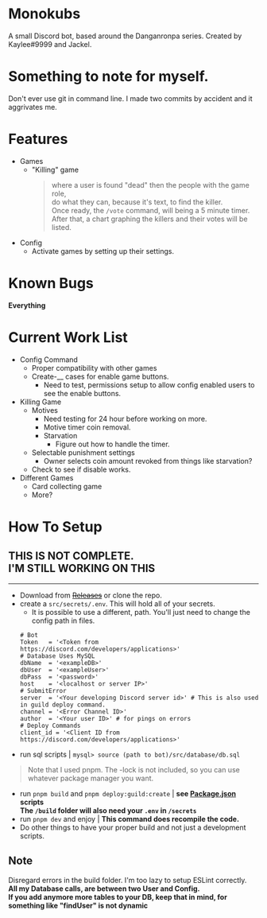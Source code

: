 # Monokubs
A small Discord bot, based around the Danganronpa series.
Created by Kaylee#9999 and Jackel.

# Something to note for myself.
Don't ever use git in command line. I made two commits by accident and it aggrivates me.

# Features
- Games
	- "Killing" game
		> where a user is found "dead" then the people with the game role,  
		> do what they can, because it's text, to find the killer.  
		> Once ready, the `/vote` command, will being a 5 minute timer.  
		> After that, a chart graphing the killers and their votes will be listed.
- Config
	- Activate games by setting up their settings.
# Known Bugs
**Everything**
# Current Work List
- Config Command
	- Proper compatibility with other games
	- Create-__ cases for enable game buttons.
		- Need to test, permissions setup to allow config enabled users to see the enable buttons.
- Killing Game
	- Motives
		- Need testing for 24 hour before working on more.
		- Motive timer coin removal.
		- Starvation
			- Figure out how to handle the timer.
	- Selectable punishment settings
		- Owner selects coin amount revoked from things like starvation?
	- Check to see if disable works.
- Different Games
	- Card collecting game
	- More?
# How To Setup
**THIS IS NOT COMPLETE.**  
I'M STILL WORKING ON THIS
---

---

- Download from ~~[Releases](https://github.com/KayleePhoto/MonoRewrite/releases/)~~ or clone the repo.
- create a `src/secrets/.env`. This will hold all of your secrets.
	- It is possible to use a different, path. You'll just need to change the config path in files.  
	```basic
	# Bot
	Token	= '<Token from https://discord.com/developers/applications>'
	# Database Uses MySQL
	dbName	= '<exampleDB>'
	dbUser	= '<exampleUser>'
	dbPass	= '<password>'
	host	= '<localhost or server IP>'
	# SubmitError
	server	= '<Your developing Discord server id>' # This is also used in guild deploy command.
	channel	= '<Error Channel ID>'
	author	= '<Your user ID>' # for pings on errors
	# Deploy Commands
	client_id = '<Client ID from https://discord.com/developers/applications>'
	```
- run sql scripts | `mysql> source (path to bot)/src/database/db.sql`  
> Note that I used pnpm. The -lock is not included, so you can use whatever package manager you want.
- run `pnpm build` and `pnpm deploy:guild:create` | **see [Package.json](package.json) scripts**  
**The `/build` folder will also need your `.env` in `/secrets`**
- run `pnpm dev` and enjoy | **This command does recompile the code.**
- Do other things to have your proper build and not just a development scripts.

## Note
Disregard errors in the build folder. I'm too lazy to setup ESLint correctly.  
**All my Database calls, are between two User and Config.**  
**If you add anymore more tables to your DB, keep that in mind, for something like "findUser" is not dynamic**
